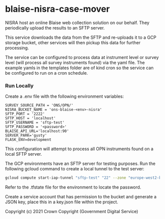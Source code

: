 # blaise-nisra-case-mover

NISRA host an online Blaise web collection solution on our behalf. They periodically upload the results to an SFTP
server.

This service downloads the data from the SFTP and re-uploads it to a GCP storage bucket, other services will then pickup
this data for further processing.

The service can be configured to process data at instrument level or survey level (will process all survey instruments
found) via the yaml file. The example yamls in the templates folder are of kind cron so the service can be configured to
run on a cron schedule.

### Run Locally

Create a .env file with the following environment variables:

```
SURVEY_SOURCE_PATH = 'ONS/OPN/'
NISRA_BUCKET_NAME = 'ons-blaise-<env>-nisra'
SFTP_PORT = '2222'
SFTP_HOST = 'localhost'
SFTP_USERNAME = 'sftp-test'
SFTP_PASSWORD = '<password>'
BLAISE_API_URL='localhost:90'
SERVER_PARK='gusty'
FLASK_ENV=development
```

This configuration will attempt to process all OPN instruments found on a local SFTP server.

The GCP environments have an SFTP server for testing purposes. Run the following gcloud command to create a local tunnel
to the test server:

```bash
gcloud compute start-iap-tunnel "sftp-test" "22" --zone "europe-west2-b" --project "ons-blaise-<env>" --local-host-port=localhost:2222
```

Refer to the .tfstate file for the environment to locate the password.

Create a service account that has permission to the bucket and generate a JSON key, place this in a key.json file within
the project.

Copyright (c) 2021 Crown Copyright (Government Digital Service)
